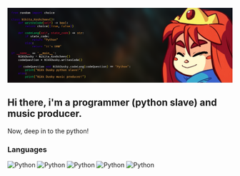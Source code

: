 ![](assets/banner1500.png)

## Hi there, i'm a programmer (python slave) and music producer.

Now, deep in to the python!

### Languages

![Python](https://img.shields.io/badge/Python-df749d?style=for-the-badge&logo=python)
![Python](https://img.shields.io/badge/Python-f28eb3?style=for-the-badge&logo=python)
![Python](https://img.shields.io/badge/Python-fcbcd5?style=for-the-badge&logo=python)
![Python](https://img.shields.io/badge/Python-fed7e7?style=for-the-badge&logo=python)
![Python](https://img.shields.io/badge/Python-fff2f7?style=for-the-badge&logo=python)
